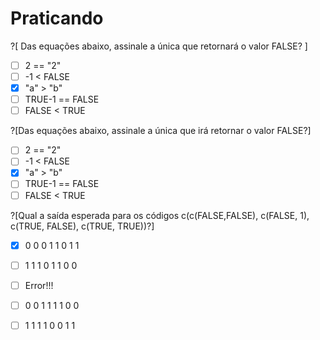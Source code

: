 # Praticando
<p> </P>

?[ Das equações abaixo, assinale a única que retornará o valor FALSE? ] 
-[ ] 2 == "2"
-[ ] -1 < FALSE
-[x] "a" > "b"
-[ ] TRUE-1 == FALSE
-[ ] FALSE < TRUE

?[Das equações abaixo, assinale a única que irá retornar o valor FALSE?]
-[ ] 2 == "2"
-[ ] -1 < FALSE
-[x] "a" > "b"
-[ ] TRUE-1 == FALSE 
-[ ] FALSE < TRUE

?[Qual a saída esperada para os códigos c(c(FALSE,FALSE), c(FALSE, 1), c(TRUE, FALSE), c(TRUE, TRUE))?]
-[x] 0 0 0 1 1 0 1 1
-[ ] 1 1 1 0 1 1 0 0
-[ ] Error!!!
-[ ] 0 0 1 1 1 1 0 0 
-[ ] 1 1 1 1 0 0 1 1


